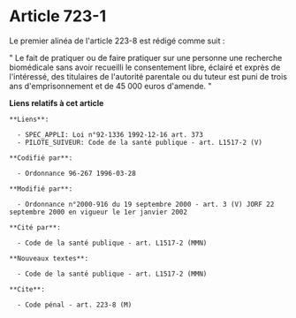 # Article 723-1

Le premier alinéa de l'article 223-8 est rédigé comme suit :

" Le fait de pratiquer ou de faire pratiquer sur une personne une recherche biomédicale sans avoir recueilli le consentement
libre, éclairé et exprès de l'intéressé, des titulaires de l'autorité parentale ou du tuteur est puni de trois ans
d'emprisonnement et de 45 000 euros d'amende. "

**Liens relatifs à cet article**

	**Liens**:

	  - SPEC_APPLI: Loi n°92-1336 1992-12-16 art. 373
	  - PILOTE_SUIVEUR: Code de la santé publique - art. L1517-2 (V)

	**Codifié par**:

	  - Ordonnance 96-267 1996-03-28

	**Modifié par**:

	  - Ordonnance n°2000-916 du 19 septembre 2000 - art. 3 (V) JORF 22 septembre 2000 en vigueur le 1er janvier 2002

	**Cité par**:

	  - Code de la santé publique - art. L1517-2 (MMN)

	**Nouveaux textes**:

	  - Code de la santé publique - art. L1517-2 (MMN)

	**Cite**:

	  - Code pénal - art. 223-8 (M)

